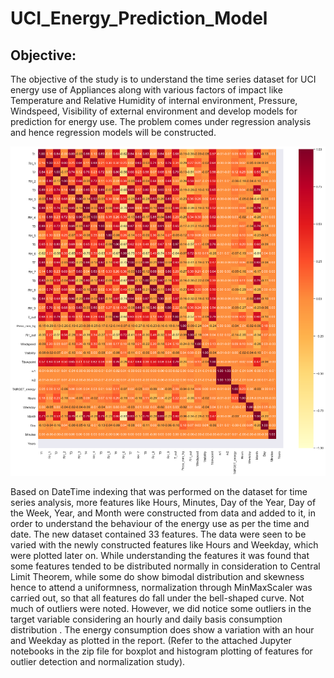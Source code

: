# UCI_Energy_Prediction_Model
## Objective:
The objective of the study is to understand the time series dataset for UCI energy use of Appliances along with
various factors of impact like Temperature and Relative Humidity of internal environment, Pressure, Windspeed,
Visibility of external environment and develop models for prediction for energy use. The problem comes under
regression analysis and hence regression models will be constructed.

![Correlation Analysis](https://github.com/Eva86271/UCI_Energy_Prediction_Model/blob/main/images_UCI/output_11_0.png)

Based on DateTime indexing that was performed on the dataset for time series analysis, more features like Hours,
Minutes, Day of the Year, Day of the Week, Year, and Month were constructed from data and added to it, in order to
understand the behaviour of the energy use as per the time and date. The new dataset contained 33 features.
The data were seen to be varied with the newly constructed features like Hours and Weekday, which were plotted
later on. While understanding the features it was found that some features tended to be distributed normally in
consideration to Central Limit Theorem, while some do show bimodal distribution and skewness hence to attend a
uniformness, normalization through MinMaxScaler was carried out, so that all features do fall under the bell-shaped
curve. Not much of outliers were noted. However, we did notice some outliers in the target variable considering an
hourly and daily basis consumption distribution . The energy consumption does show a variation with an hour and
Weekday as plotted in the report. (Refer to the attached Jupyter notebooks in the zip file for boxplot and histogram
plotting of features for outlier detection and normalization study).


